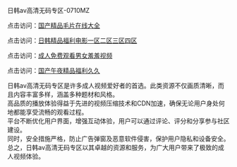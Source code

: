 日韩av高清无码专区-0710MZ

点击访问：<a href="https://heiliaowt0d7p.pages.dev">国产精品毛片在线大全</a>

点击访问：<a href="https://heiliaoow5kzm.pages.dev">日韩精品福利电影一区二区三区四区</a>

点击访问：<a href="https://heiliaozj3tjd.pages.dev">成人免费观看男女羞羞视频</a>

点击访问：<a href="https://heiliaoe8ajia.pages.dev">国产午夜精品福利久久</a>

日韩av高清无码专区是许多成人视频爱好者的首选。此类资源不仅画质清晰，而且内容丰富多样，涵盖多种题材和风格。  
高品质的播放体验得益于先进的视频压缩技术和CDN加速，确保无论用户身处何地都能享受流畅的观看过程。  
平台不断优化用户界面，增强互动体验，用户可以通过评论、评分和分享参与社区建设。  
同时，安全措施严格，防止广告弹窗及恶意软件侵害，保护用户隐私和设备安全。  
总之，日韩av高清无码专区以其卓越的资源和服务，为广大用户带来了极致的成人视频体验。

<span style="display:none;">[Canonical link]( https://github.com/aiy456547/ribenaa354304)</span>
